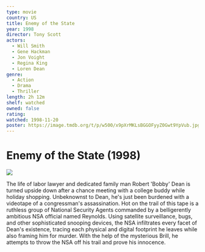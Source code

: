 ```yaml
---
type: movie
country: US
title: Enemy of the State
year: 1998
director: Tony Scott
actors:
  - Will Smith
  - Gene Hackman
  - Jon Voight
  - Regina King
  - Loren Dean
genre:
  - Action
  - Drama
  - Thriller
length: 2h 12m
shelf: watched
owned: false
rating:
watched: 1998-11-20
poster: https://image.tmdb.org/t/p/w500/x9pXrMKLsBGGOFyyZ0Gwt9YpVub.jpg
---
```


# Enemy of the State (1998)

![](https://image.tmdb.org/t/p/w500/x9pXrMKLsBGGOFyyZ0Gwt9YpVub.jpg)

The life of labor lawyer and dedicated family man Robert 'Bobby' Dean is turned upside down after a chance meeting with a college buddy while holiday shopping. Unbeknownst to Dean, he's just been burdened with a videotape of a congressman's assassination. Hot on the trail of this tape is a ruthless group of National Security Agents commanded by a belligerently ambitious NSA official named Reynolds. Using satellite surveillance, bugs, and other sophisticated snooping devices, the NSA infiltrates every facet of Dean's existence, tracing each physical and digital footprint he leaves while also framing him for murder. With the help of the mysterious Brill, he attempts to throw the NSA off his trail and prove his innocence.